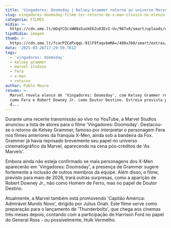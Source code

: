 ```yaml
---
title: 'Vingadores: Doomsday | Kelsey Grammer retorna ao universo Marvel'
slug: vingadores-doomsday-filme-ter-retorno-de-x-man-clssico-no-elenco
categoria: FILMES
midia: >-
  https://cdn.ome.lt/mDqYCOcsWW9a5uokE62u03EvI-U=/987x0/smart/uploads/conteudo/fotos/02_zXY7Ah4.jpg
tipoMidia: imagem
thumb: >-
  https://cdn.ome.lt/fcarPZCePxqqL-91lF9faqvbmMA=/480x360/smart/extras/conteudos/01_7GsxFrJ.jpg
data: '2025-03-26T17:29:59.761Z'
tags:
  - 'vingadores: doomsday'
  - kelsey grammer
  - marvel studios
  - fera
  - x-men
  - retorno
author: Pablo Moura
resumo: >-
  Marvel revela elenco de 'Vingadores: Doomsday', com Kelsey Grammer retornando
  como Fera e Robert Downey Jr. como Doutor Destino. Estreia prevista para maio
  d...
---
```


Durante uma recente transmissão ao vivo no YouTube, a Marvel Studios anunciou a lista de atores para o filme 'Vingadores: Doomsday'. Destacou-se o retorno de Kelsey Grammer, famoso por interpretar o personagem Fera nos filmes anteriores da franquia X-Men, ainda sob a bandeira da Fox. Grammer já havia reprisado brevemente seu papel no universo cinematográfico da Marvel, aparecendo na cena pós-créditos de 'As Marvels'.

Embora ainda não esteja confirmado se mais personagens dos X-Men aparecerão em 'Vingadores: Doomsday', a presença de Grammer sugere fortemente a inclusão de outros membros da equipe. Além disso, o filme, previsto para maio de 2026, trará outras surpresas, como a aparição de Robert Downey Jr., não como Homem de Ferro, mas no papel de Doutor Destino.

Atualmente, a Marvel também está promovendo 'Capitão América: Admirável Mundo Novo', dirigido por Julius Onah. Este filme serve como preparação para o lançamento de 'Thunderbolts', que chega aos cinemas três meses depois, contando com a participação de Harrison Ford no papel do General Ross - ou possivelmente, Hulk Vermelho.
